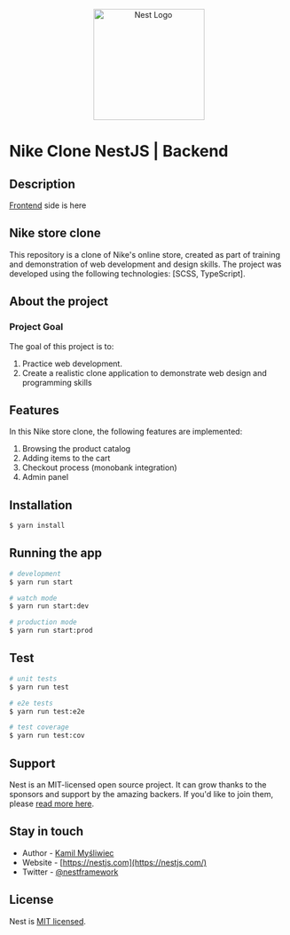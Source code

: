 <p align="center">
  <a href="http://nestjs.com/" target="blank"><img src="https://nestjs.com/img/logo-small.svg" width="200" alt="Nest Logo" /></a>
</p>

[circleci-image]: https://img.shields.io/circleci/build/github/nestjs/nest/master?token=abc123def456
[circleci-url]: https://circleci.com/gh/nestjs/nest

# Nike Clone NestJS | Backend
## Description

[Frontend](https://github.com/nestjs/nest) side is here

## Nike store clone
This repository is a clone of Nike's online store, created as part of training and demonstration of web development and design skills. The project was developed using the following technologies: [SCSS, TypeScript].

## About the project
### Project Goal

The goal of this project is to:

  1. Practice web development.
  2. Create a realistic clone application to demonstrate web design and programming skills

## Features

In this Nike store clone, the following features are implemented:
  1. Browsing the product catalog
  2. Adding items to the cart
  3. Checkout process (monobank integration)
  4. Admin panel

## Installation

```bash
$ yarn install
```

## Running the app

```bash
# development
$ yarn run start

# watch mode
$ yarn run start:dev

# production mode
$ yarn run start:prod
```

## Test

```bash
# unit tests
$ yarn run test

# e2e tests
$ yarn run test:e2e

# test coverage
$ yarn run test:cov
```

## Support

Nest is an MIT-licensed open source project. It can grow thanks to the sponsors and support by the amazing backers. If you'd like to join them, please [read more here](https://docs.nestjs.com/support).

## Stay in touch

- Author - [Kamil Myśliwiec](https://kamilmysliwiec.com)
- Website - [https://nestjs.com](https://nestjs.com/)
- Twitter - [@nestframework](https://twitter.com/nestframework)

## License

Nest is [MIT licensed](LICENSE).
